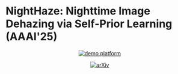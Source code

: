 # NightHaze: Nighttime Image Dehazing via Self-Prior Learning (AAAI'25)

<div align="center">
  
[![demo platform](https://img.shields.io/badge/VAR%20demo%20platform-lightblue)](https://bb12346.github.io/Proj_NightHaze/)&nbsp;

[![arXiv](https://img.shields.io/badge/arXiv%20paper-2403.07408-b31b1b.svg)](https://arxiv.org/abs/2403.07408)&nbsp;

</div>

